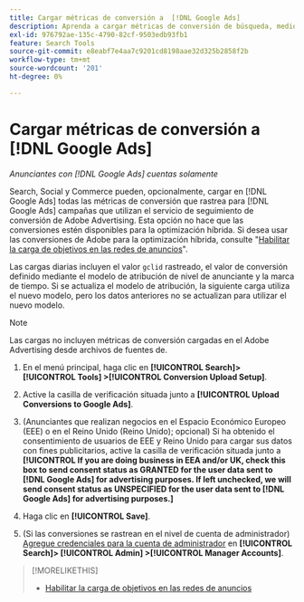 ```yaml
---
title: Cargar métricas de conversión a  [!DNL Google Ads]
description: Aprenda a cargar métricas de conversión de búsqueda, medios sociales y seguimiento de Commerce en  [!DNL Google Ads].
exl-id: 976792ae-135c-4790-82cf-9503edb93fb1
feature: Search Tools
source-git-commit: e8eabf7e4aa7c9201cd8198aae32d325b2858f2b
workflow-type: tm+mt
source-wordcount: '201'
ht-degree: 0%

---
```


# Cargar métricas de conversión a [!DNL Google Ads]

*Anunciantes con [!DNL Google Ads] cuentas solamente*

Search, Social y Commerce pueden, opcionalmente, cargar en [!DNL Google Ads] todas las métricas de conversión que rastrea para [!DNL Google Ads] campañas que utilizan el servicio de seguimiento de conversión de Adobe Advertising. Esta opción no hace que las conversiones estén disponibles para la optimización híbrida. Si desea usar las conversiones de Adobe para la optimización híbrida, consulte &quot;[Habilitar la carga de objetivos en las redes de anuncios](objective-upload-to-networks.md)&quot;.

Las cargas diarias incluyen el valor `gclid` rastreado, el valor de conversión definido mediante el modelo de atribución de nivel de anunciante y la marca de tiempo. Si se actualiza el modelo de atribución, la siguiente carga utiliza el nuevo modelo, pero los datos anteriores no se actualizan para utilizar el nuevo modelo.

>[!NOTE]
>
>Las cargas no incluyen métricas de conversión cargadas en el Adobe Advertising desde archivos de fuentes de.

1. En el menú principal, haga clic en **[!UICONTROL Search]> [!UICONTROL Tools] >[!UICONTROL Conversion Upload Setup]**.

1. Active la casilla de verificación situada junto a **[!UICONTROL Upload Conversions to Google Ads]**.

1. (Anunciantes que realizan negocios en el Espacio Económico Europeo (EEE) o en el Reino Unido (Reino Unido); opcional) Si ha obtenido el consentimiento de usuarios de EEE y Reino Unido para cargar sus datos con fines publicitarios, active la casilla de verificación situada junto a **[!UICONTROL If you are doing business in EEA and/or UK, check this box to send consent status as GRANTED for the user data sent to [!DNL Google Ads] for advertising purposes. If left unchecked, we will send consent status as UNSPECIFIED for the user data sent to [!DNL Google Ads] for advertising purposes.]**

1. Haga clic en **[!UICONTROL Save]**.

1. (Si las conversiones se rastrean en el nivel de cuenta de administrador) [Agregue credenciales para la cuenta de administrador](/help/search-social-commerce/admin/manager-accounts.md) en **[!UICONTROL Search]> [!UICONTROL Admin] >[!UICONTROL Manager Accounts]**.

>[!MORELIKETHIS]
>
>* [Habilitar la carga de objetivos en las redes de anuncios](objective-upload-to-networks.md)

